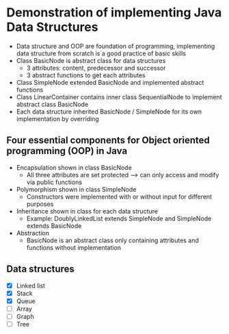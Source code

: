 # Demonstration of implementing Java Data Structures 

* Data structure and OOP are foundation of programming, implementing data structure from scratch is a good practice of basic skills 
* Class BasicNode is abstract class for data structures
  * 3 attributes: content, predecessor and successor
  * 3 abstract functions to get each attributes
* Class SimpleNode extended BasicNode and implemented abstract functions
* Class LinearContainer contains inner class SequentialNode to implement abstract class BasicNode
* Each data structure inherited BasicNode / SimpleNode for its own implementation by overriding

##  Four essential components for Object oriented programming (OOP) in Java
* Encapsulation shown in class BasicNode
  * All three attributes are set protected --> can only access and modify via public functions
* Polymorphism shown in class SimpleNode
  * Constructors were implemented with or without input for different purposes
* Inheritance shown in class for each data structure
  * Example: DoublyLinkedList extends SimpleNode and SimpleNode extends BasicNode
* Abstraction
  * BasicNode is an abstract class only containing attributes and functions without implementation

## Data structures
- [X] Linked list
- [X] Stack
- [X] Queue
- [ ] Array
- [ ] Graph
- [ ] Tree